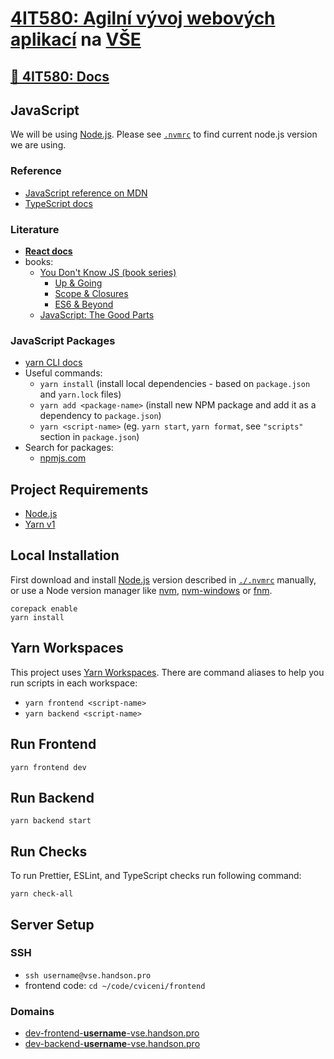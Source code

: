 # [4IT580: Agilní vývoj webových aplikací](http://4it580.vse.cz/) na [VŠE](https://www.vse.cz/)

## [📖 4IT580: Docs](https://4it5801-public.gitlab.io/)

## JavaScript

We will be using [Node.js](https://nodejs.org/). Please see [`.nvmrc`](./.nvmrc) to find current node.js version we are using.

### Reference

- [JavaScript reference on MDN](https://developer.mozilla.org/en-US/docs/Web/JavaScript/Reference)
- [TypeScript docs](https://www.typescriptlang.org/docs/)

### Literature

- **[React docs](https://react.dev/learn)**
- books:
  - [You Don't Know JS (book series)](https://github.com/getify/You-Dont-Know-JS/tree/1st-ed)
    - [Up & Going](https://github.com/getify/You-Dont-Know-JS/blob/1st-ed/up%20%26%20going/README.md)
    - [Scope & Closures](https://github.com/getify/You-Dont-Know-JS/blob/1st-ed/scope%20%26%20closures/README.md)
    - [ES6 & Beyond](https://github.com/getify/You-Dont-Know-JS/blob/1st-ed/es6%20%26%20beyond/README.md)
  - [JavaScript: The Good Parts](http://shop.oreilly.com/product/9780596517748.do)

### JavaScript Packages

- [yarn CLI docs](https://classic.yarnpkg.com/en/docs/cli/)
- Useful commands:
  - `yarn install` (install local dependencies - based on `package.json` and `yarn.lock` files)
  - `yarn add <package-name>` (install new NPM package and add it as a dependency to `package.json`)
  - `yarn <script-name>` (eg. `yarn start`, `yarn format`, see `"scripts"` section in `package.json`)
- Search for packages:
  - [npmjs.com](https://www.npmjs.com/)

## Project Requirements

- [Node.js](https://nodejs.org/)
- [Yarn v1](https://classic.yarnpkg.com/)

## Local Installation

First download and install [Node.js](https://nodejs.org/en/download/) version described in [`./.nvmrc`](./.nvmrc) manually, or use a Node version manager like [nvm](https://github.com/nvm-sh/nvm), [nvm-windows](https://github.com/coreybutler/nvm-windows) or [fnm](https://github.com/Schniz/fnm).

```shell
corepack enable
yarn install
```

## Yarn Workspaces

This project uses [Yarn Workspaces](https://classic.yarnpkg.com/en/docs/workspaces/). There are command aliases to help you run scripts in each workspace:

- `yarn frontend <script-name>`
- `yarn backend <script-name>`

## Run Frontend

```shell
yarn frontend dev
```

## Run Backend

```shell
yarn backend start
```

## Run Checks

To run Prettier, ESLint, and TypeScript checks run following command:

```shell
yarn check-all
```

## Server Setup

### SSH

- `ssh username@vse.handson.pro`
- frontend code: `cd ~/code/cviceni/frontend`

### Domains

- [dev-frontend-**username**-vse.handson.pro](http://dev-frontend-username-vse.handson.pro)
- [dev-backend-**username**-vse.handson.pro](http://dev-backend-username-vse.handson.pro)
